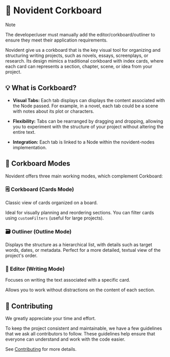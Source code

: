 # 📑 Novident Corkboard

> [!NOTE]
> The developer/user must manually add the editor/corkboard/outliner to ensure they meet their application requirements.

Novident give us a corkboard that is the key visual tool for organizing and structuring writing projects, such as novels, essays, screenplays, or research. Its design mimics a traditional corkboard with index cards, where each card can represents a section, chapter, scene, or idea from your project.

## 💡 What is Corkboard?

- **Visual Tabs:** Each tab displays can displays the content associated with the Node passed. For example, in a novel, each tab could be a scene with notes about its plot or characters.

- **Flexibility:** Tabs can be rearranged by dragging and dropping, allowing you to experiment with the structure of your project without altering the entire text.

- **Integration:** Each tab is linked to a Node within the novident-nodes implementation.

## 📌 Corkboard Modes

Novident offers three main working modes, which complement Corkboard:

### 🗒️ Corkboard (Cards Mode)

Classic view of cards organized on a board. 

Ideal for visually planning and reordering sections. You can filter cards using `customFilters` (useful for large projects).

### 🗃️ Outliner (Outline Mode)

Displays the structure as a hierarchical list, with details such as target words, dates, or metadata. Perfect for a more detailed, textual view of the project's order.

### 📝 Editor (Writing Mode)

Focuses on writing the text associated with a specific card.

Allows you to work without distractions on the content of each section.

## 🌳 Contributing

We greatly appreciate your time and effort.

To keep the project consistent and maintainable, we have a few guidelines that we ask all contributors to follow. These guidelines help ensure that everyone can understand and work with the code easier.

See [Contributing](https://github.com/Novident/novident-tree-view/blob/master/CONTRIBUTING.md) for more details.
